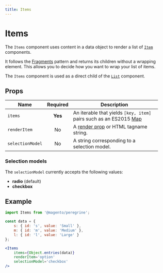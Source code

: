 ```yaml
---
title: Items
---
```


# Items

The `Items` component uses content in a data object to render a list of [`Item`][] components.

[`Item`]: /api/peregrine/components-and-utilities/Item/

It follows the [Fragments] pattern and returns its children without a wrapping element.
This allows you to decide how you want to wrap your list of items.

[Fragments]: https://reactjs.org/docs/fragments.html

The `Items` component is used as a direct child of the [`List`] component.

[`List`]: /api/peregrine/components-and-utilities/List/

## Props

| Name             | Required | Description                                                           |
| ---------------- | :------: | --------------------------------------------------------------------- |
| `items`          | **Yes**  | An iterable that yields `[key, item]` pairs such as an ES2015 [Map][] |
| `renderItem`     |    No    | A [render prop][] or HTML tagname string.                             |
| `selectionModel` |    No    | A string corresponding to a selection model.                          |

[Map]: https://developer.mozilla.org/en-US/docs/Web/JavaScript/Reference/Global_Objects/Map
[render prop]: https://reactjs.org/docs/render-props.html

### Selection models

The `selectionModel` currently accepts the following values:

* **radio** (default)
* **checkbox**

## Example

``` jsx
import Items from '@magento/peregrine';

const data = {
    s: { id: 's', value: 'Small' },
    m: { id: 'm', value: 'Medium' },
    l: { id: 'l', value: 'Large' }
};

<Items
    items={Object.entries(data)}
    renderItem='option'
    selectionModel='checkbox'
/>
```